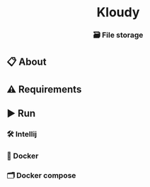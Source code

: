 <div id="header" align="center">
    <h1>Kloudy</h1>
    <h3>🗃️ File storage</h3>
</div>

<div id="badges" align="center">

</div>

## 📋 About

## ⚠️ Requirements

## ▶️ Run

### 🛠️ Intellij

### 🚢 Docker

### 🗂️ Docker compose

```yaml
```
